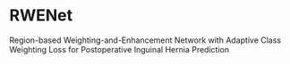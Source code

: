 # RWENet
Region-based Weighting-and-Enhancement Network with Adaptive Class Weighting Loss for Postoperative Inguinal Hernia Prediction
